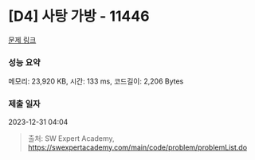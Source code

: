 # [D4] 사탕 가방 - 11446 

[문제 링크](https://swexpertacademy.com/main/code/problem/problemDetail.do?contestProbId=AXdHxTNqC2IDFAS5) 

### 성능 요약

메모리: 23,920 KB, 시간: 133 ms, 코드길이: 2,206 Bytes

### 제출 일자

2023-12-31 04:04



> 출처: SW Expert Academy, https://swexpertacademy.com/main/code/problem/problemList.do